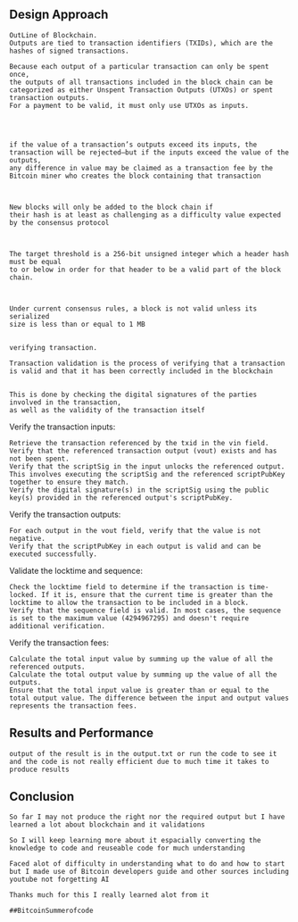 ## Design Approach

    OutLine of Blockchain.
    Outputs are tied to transaction identifiers (TXIDs), which are the hashes of signed transactions.

    Because each output of a particular transaction can only be spent once, 
    the outputs of all transactions included in the block chain can be categorized as either Unspent Transaction Outputs (UTXOs) or spent transaction outputs.
    For a payment to be valid, it must only use UTXOs as inputs.




    if the value of a transaction’s outputs exceed its inputs, the transaction will be rejected—but if the inputs exceed the value of the outputs, 
    any difference in value may be claimed as a transaction fee by the Bitcoin miner who creates the block containing that transaction



    New blocks will only be added to the block chain if 
    their hash is at least as challenging as a difficulty value expected by the consensus protocol



    The target threshold is a 256-bit unsigned integer which a header hash must be equal 
    to or below in order for that header to be a valid part of the block chain. 



    Under current consensus rules, a block is not valid unless its serialized
    size is less than or equal to 1 MB


    verifying transaction.

    Transaction validation is the process of verifying that a transaction
    is valid and that it has been correctly included in the blockchain


    This is done by checking the digital signatures of the parties involved in the transaction,
    as well as the validity of the transaction itself




Verify the transaction inputs:

    Retrieve the transaction referenced by the txid in the vin field.
    Verify that the referenced transaction output (vout) exists and has not been spent.
    Verify that the scriptSig in the input unlocks the referenced output. This involves executing the scriptSig and the referenced scriptPubKey together to ensure they match.
    Verify the digital signature(s) in the scriptSig using the public key(s) provided in the referenced output's scriptPubKey.





Verify the transaction outputs:

    For each output in the vout field, verify that the value is not negative.
    Verify that the scriptPubKey in each output is valid and can be executed successfully.




Validate the locktime and sequence:

    Check the locktime field to determine if the transaction is time-locked. If it is, ensure that the current time is greater than the locktime to allow the transaction to be included in a block.
    Verify that the sequence field is valid. In most cases, the sequence is set to the maximum value (4294967295) and doesn't require additional verification.



Verify the transaction fees:

    Calculate the total input value by summing up the value of all the referenced outputs.
    Calculate the total output value by summing up the value of all the outputs.
    Ensure that the total input value is greater than or equal to the total output value. The difference between the input and output values represents the transaction fees.



## Results and Performance
    output of the result is in the output.txt or run the code to see it and the code is not really efficient due to much time it takes to produce results 

## Conclusion
    So far I may not produce the right nor the required output but I have learned a lot about blockchain and it validations 

    So I will keep learning more about it espacially converting the knowledge to code and reuseable code for much understanding 

    Faced alot of difficulty in understanding what to do and how to start but I made use of Bitcoin developers guide and other sources including youtube not forgetting AI 

    Thanks much for this I really learned alot from it 

    ##BitcoinSummerofcode  